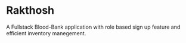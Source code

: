 # Rakthosh
A Fullstack Blood-Bank application with role based sign up feature and efficient inventory manegement.
